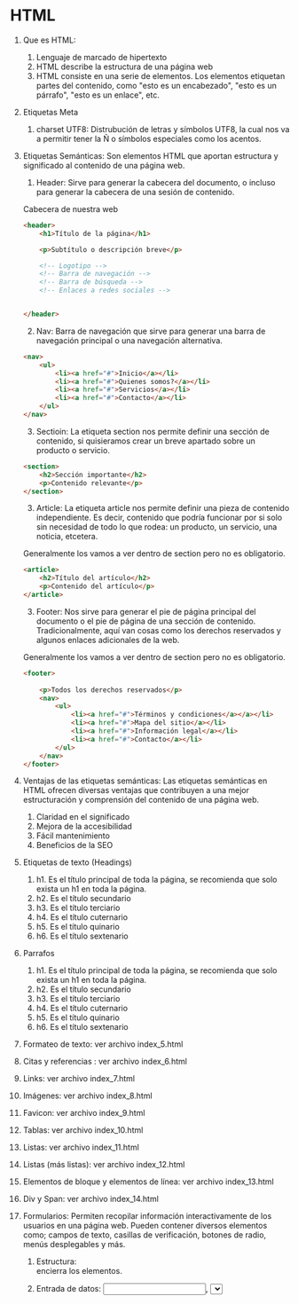 # HTML #

1. Que es HTML: 
    1. Lenguaje de marcado de hipertexto
    2. HTML describe la estructura de una página web
    3. HTML consiste en una serie de elementos. Los elementos etiquetan partes del contenido, como "esto es un encabezado", "esto es un párrafo", "esto es un enlace", etc.

2. Etiquetas Meta
    1. charset UTF8: Distrubución de letras y símbolos UTF8, la cual nos va a permitir tener la Ñ o símbolos especiales como los acentos.

3. Etiquetas Semánticas: Son elementos HTML que aportan estructura y significado al contenido de una página web.

    1. Header: Sirve para generar la cabecera del documento, o incluso para generar la cabecera de una sesión de contenido.

    Cabecera de nuestra web

    ```html
    <header>
        <h1>Título de la página</h1>

        <p>Subtítulo o descripción breve</p>

        <!-- Logotipo -->
        <!-- Barra de navegación -->
        <!-- Barra de búsqueda -->
        <!-- Enlaces a redes sociales -->        


    </header>    
    ```

    2. Nav: Barra de navegación que sirve para generar una barra de navegación principal o una navegación alternativa.

    ```html
    <nav>
        <ul>
            <li><a href="#">Inicio</a></li>
            <li><a href="#">Quienes somos?</a></li>
            <li><a href="#">Servicios</a></li>
            <li><a href="#">Contacto</a></li>     
        </ul>
    </nav>    
    ```

    3. Sectioin: La etiqueta section nos permite definir una sección de contenido, si quisieramos crear un breve apartado sobre un producto o servicio.

    ```html
    <section>
        <h2>Sección importante</h2>
        <p>Contenido relevante</p>            
    </section>    
    ```

    3. Article: La etiqueta article nos permite definir una pieza de contenido independiente. Es decir, contenido que podría funcionar por si solo sin necesidad de todo lo que rodea: un producto, un servicio, una noticia, etcetera. 

    Generalmente los vamos a ver dentro de section pero no es obligatorio. 

    ```html
    <article>
        <h2>Título del artículo</h2>
        <p>Contenido del artículo</p>            
    </article>    
    ```

     3. Footer: Nos sirve para generar el pie de página principal del documento o el pie de página de una sección de contenido. Tradicionalmente, aquí van cosas como los derechos reservados y algunos enlaces adicionales de la web.

    Generalmente los vamos a ver dentro de section pero no es obligatorio. 

    ```html
    <footer>
       
        <p>Todos los derechos reservados</p>   
        <nav>
            <ul>
                <li><a href="#">Términos y condiciones</a></a></li>
                <li><a href="#">Mapa del sitio</a></li>
                <li><a href="#">Información legal</a></li>
                <li><a href="#">Contacto</a></li>     
            </ul>
        </nav>             
    </footer>    
    ```
4. Ventajas de las etiquetas semánticas: Las etiquetas semánticas en HTML ofrecen diversas ventajas que contribuyen a una mejor estructuración y comprensión del contenido de una página web.

    1. Claridad en el significado
    2. Mejora de la accesibilidad
    3. Fácil mantenimiento
    4. Beneficios de la SEO
   
5. Etiquetas de texto (Headings)

    1. h1. Es el título principal de toda la página, se recomienda que solo exista un h1 en toda la página.
    2. h2. Es el título secundario 
    3. h3. Es el título terciario
    4. h4. Es el título cuternario
    5. h5. Es el título quinario
    6. h6. Es el título sextenario

6. Parrafos

    1. h1. Es el título principal de toda la página, se recomienda que solo exista un h1 en toda la página.
    2. h2. Es el título secundario 
    3. h3. Es el título terciario
    4. h4. Es el título cuternario
    5. h5. Es el título quinario
    6. h6. Es el título sextenario

7. Formateo de texto: ver archivo index_5.html

8. Citas y referencias : ver archivo index_6.html

9. Links:  ver archivo index_7.html

10. Imágenes:  ver archivo index_8.html

11. Favicon:  ver archivo index_9.html

12. Tablas:  ver archivo index_10.html

13. Listas:  ver archivo index_11.html

14. Listas (más listas):  ver archivo index_12.html

15. Elementos de bloque y elementos de línea: ver archivo index_13.html

16. Div y Span: ver archivo index_14.html

17. Formularios: Permiten recopilar información interactivamente de los usuarios en una página web. Pueden contener diversos elementos como; campos de texto, casillas de verificación, botones de radio, menús desplegables y más.

    1. Estructura: <form> encierra los elementos.
    2. Entrada de datos: <input>, <select>, <textarea> para recopilar datos.
    3. Envío: Atributo method (GET, POST) define como se envían los datos al servidor.
    4. Destino: Atributo action en <form> indica la URL para procesar datos.
    5. Interactividad: Botones <input type="submit"> para enviar.
    6. Que son las etiquetas input: Se utilizan para crear campos de entrada; como cajas de texto, contraseñas, botones de radio, casillas de verificación, etc. 
    ```html
    <input type="text" name="nombre" placeholder="Nombre completo">
    <input type="password" name="contraseña" placeholder="Contraseña>
    <input type="radio" name="genero" value="masculino"> Masculino
    <input type="checkbox" name="suscripcion" checked> Suscribase al boletín
    ```
    7. Que son las etiquetas textarea: Se utilizan para crear áreas de texto de varias líneas en un formulario. A diferencia de la etiqueta <input type="text">, que crea una caja de texto de una sola línea. <textarea> permite a los usuarios ingresar y editar texto en un espacio más grande.
    ```html
    <textarea name="comentario" rows="4" cols="50"></textarea>
    ```
    8. Etiquetas select y option: Se utilizan para crear listas desplegables (también conocidas como menús desplegables o selectores) en formularios web. Estas etiquetas permiten a los usuarios seleccionar una opción de una lista predefinida.
    ```html
    <select name="ciudad">
        <option value="ny">Nueva York</option>
        <option value="la">Los Ángeles</option>
        <option value="chi">Chicago</option>
    </select>
    ```
    9. Botón submit: Es el element clave para enviar un formulario. Se puede usar la etiqueta <button> o la etiqueta <input> con el atributo type submit.
    ```html
    <button type="submit">Enviar</button>
    ```
    10. Métodos de envío: 

        1. Método Get: 
            1. Los datos del formulario se adjuntan a la URL como parámetros
            2. Es visible en la barra de direcciones del navegador
            3. Tiene limitaciones en la cantidad de datos que se pueden enviar
            4. Es menos seguro para información sensible como contraseñas, ya que los datos son visibles en la URL


    







    
   